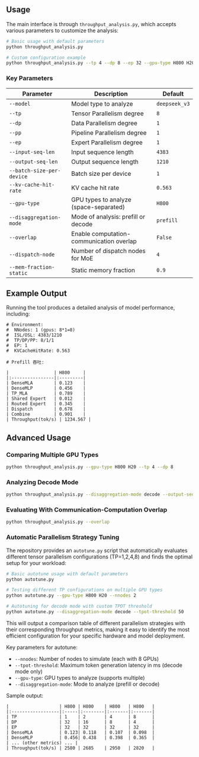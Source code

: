 ## Usage

The main interface is through `throughput_analysis.py`, which accepts various parameters to customize the analysis:

```bash
# Basic usage with default parameters
python throughput_analysis.py

# Custom configuration example
python throughput_analysis.py --tp 4 --dp 8 --ep 32 --gpu-type H800 H20 --disaggregation-mode prefill --overlap
```

### Key Parameters

| Parameter | Description | Default |
|-----------|-------------|---------|
| `--model` | Model type to analyze | `deepseek_v3` |
| `--tp` | Tensor Parallelism degree | `8` |
| `--dp` | Data Parallelism degree | `1` |
| `--pp` | Pipeline Parallelism degree | `1` |
| `--ep` | Expert Parallelism degree | `1` |
| `--input-seq-len` | Input sequence length | `4383` |
| `--output-seq-len` | Output sequence length | `1210` |
| `--batch-size-per-device` | Batch size per device | `1` |
| `--kv-cache-hit-rate` | KV cache hit rate | `0.563` |
| `--gpu-type` | GPU types to analyze (space-separated) | `H800` |
| `--disaggregation-mode` | Mode of analysis: prefill or decode | `prefill` |
| `--overlap` | Enable computation-communication overlap | `False` |
| `--dispatch-node` | Number of dispatch nodes for MoE | `4` |
| `--mem-fraction-static` | Static memory fraction | `0.9` |

## Example Output

Running the tool produces a detailed analysis of model performance, including:

```
# Environment:
#  NNodes: 1 (gpus: 8*1=8)
#  ISL/OSL: 4383/1210
#  TP/DP/PP: 8/1/1
#  EP: 1
#  KVCacheHitRate: 0.563

# Prefill 吞吐: 

|                 | H800     |
|:----------------|:---------|
| DenseMLA        | 0.123    |
| DenseMLP        | 0.456    |
| TP_MLA          | 0.789    |
| Shared Expert   | 0.012    |
| Routed Expert   | 0.345    |
| Dispatch        | 0.678    |
| Combine         | 0.901    |
| Throughput(tok/s) | 1234.567 |
```

## Advanced Usage

### Comparing Multiple GPU Types

```bash
python throughput_analysis.py --gpu-type H800 H20 --tp 4 --dp 8
```

### Analyzing Decode Mode

```bash
python throughput_analysis.py --disaggregation-mode decode --output-seq-len 512
```

### Evaluating With Communication-Computation Overlap

```bash
python throughput_analysis.py --overlap
```

### Automatic Parallelism Strategy Tuning

The repository provides an `autotune.py` script that automatically evaluates different tensor parallelism configurations (TP=1,2,4,8) and finds the optimal setup for your workload:

```bash
# Basic autotune usage with default parameters
python autotune.py

# Testing different TP configurations on multiple GPU types
python autotune.py --gpu-type H800 H20 --nnodes 2

# Autotuning for decode mode with custom TPOT threshold
python autotune.py --disaggregation-mode decode --tpot-threshold 50
```

This will output a comparison table of different parallelism strategies with their corresponding throughput metrics, making it easy to identify the most efficient configuration for your specific hardware and model deployment.

Key parameters for autotune:
- `--nnodes`: Number of nodes to simulate (each with 8 GPUs)
- `--tpot-threshold`: Maximum token generation latency in ms (decode mode only)
- `--gpu-type`: GPU types to analyze (supports multiple)
- `--disaggregation-mode`: Mode to analyze (prefill or decode)

Sample output:
```
|                   | H800 | H800    | H800   | H800   |
|:------------------|:-----|:--------|:-------|:-------|
| TP                | 1    | 2       | 4      | 8      |
| DP                | 32   | 16      | 8      | 4      |
| EP                | 32   | 32      | 32     | 32     |
| DenseMLA          | 0.123| 0.118   | 0.107  | 0.098  |
| DenseMLP          | 0.456| 0.438   | 0.398  | 0.365  |
| ... (other metrics) ... |
| Throughput(tok/s) | 2580 | 2685    | 2950   | 2820   |
```